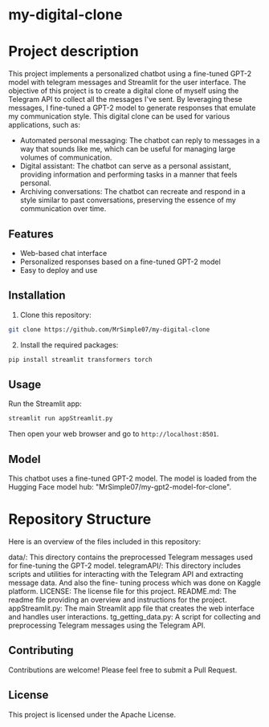 # my-digital-clone

# Project description

This project implements a personalized chatbot using a fine-tuned GPT-2 model with telegram messages and Streamlit for the user interface. 
The objective of this project is to create a digital clone of myself using the Telegram API to collect all the messages I've sent. By leveraging these messages, I fine-tuned a GPT-2 model to generate responses that emulate my communication style. This digital clone can be used for various applications, such as:

- Automated personal messaging: The chatbot can reply to messages in a way that sounds like me, which can be useful for managing large volumes of communication.
- Digital assistant: The chatbot can serve as a personal assistant, providing information and performing tasks in a manner that feels personal.
- Archiving conversations: The chatbot can recreate and respond in a style similar to past conversations, preserving the essence of my communication over time.

## Features

- Web-based chat interface
- Personalized responses based on a fine-tuned GPT-2 model
- Easy to deploy and use

## Installation

1. Clone this repository:
```bash
git clone https://github.com/MrSimple07/my-digital-clone
```
2. Install the required packages:
```bash
pip install streamlit transformers torch
```

## Usage

Run the Streamlit app:
```bash
streamlit run appStreamlit.py
```

Then open your web browser and go to `http://localhost:8501`.

## Model

This chatbot uses a fine-tuned GPT-2 model. The model is loaded from the Hugging Face model hub: "MrSimple07/my-gpt2-model-for-clone".

# Repository Structure

Here is an overview of the files included in this repository:

data/: This directory contains the preprocessed Telegram messages used for fine-tuning the GPT-2 model.
telegramAPI/: This directory includes scripts and utilities for interacting with the Telegram API and extracting message data. And also the fine- tuning process which was done on Kaggle platform.
LICENSE: The license file for this project.
README.md: The readme file providing an overview and instructions for the project.
appStreamlit.py: The main Streamlit app file that creates the web interface and handles user interactions.
tg_getting_data.py: A script for collecting and preprocessing Telegram messages using the Telegram API.

## Contributing

Contributions are welcome! Please feel free to submit a Pull Request.

## License

This project is licensed under the Apache License.
